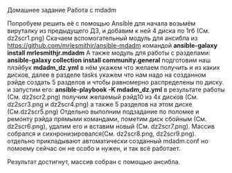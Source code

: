 Домашнее задание
Работа с mdadm

Попробуем решить её с помощью Ansible
для начала возьмём вируталку из предыдущего ДЗ, и добавим к ней 4 диска по 1гб (См. dz2scr1.png)
Скачаем вспомогательный модуль для ансибла из https://github.com/mrlesmithjr/ansible-mdadm командой **ansible-galaxy install mrlesmithjr.mdadm**
А также модуль для работы с разделами: **ansible-galaxy collection install community.general**
подготовим наш плэйбук **mdadm_dz.yml** в нём укажем что желаем получить и из каких дисков, далее в разделе tasks укажем что нам надо на созданном рэйде создать 5 разделов и чтобы равномерно распределены по диску.
и запустим его: **ansible-playbook -K mdadm_dz.yml** в результате работы (См. dz2scr2.png) получим желаемый рэйд10 из 4х дисков (См. dz2scr3.png и dz2scr4.png) а также 5 разделов на этом диске (См.dz2scr5.png)
Отдельно выполним подзадание по поломке и ремонту рэйда прямыми командами, пометим диск сбойным (См. dz2scr6.png), удалим его и вставим новый (См. dz2scr7.png). Массив собрался и сихнронизировался(См. dz2scr8.png, dz2scr9.png).
отдельно прикладывают автоматически созданный mdadm.conf но помоему сейчас он не особо и нужен, и так всё работает.

Результат достигнут, массив собран с помощью ансибла.
